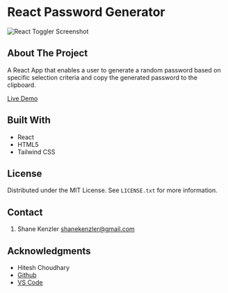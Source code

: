 # React Password Generator

![React Toggler Screenshot](https://github.com/SKenzler/react-theme-toggle/blob/main/src/assets/password-generator-screenshot.jpg)

## About The Project

A React App that enables a user to generate a random password based on specific selection criteria and copy the generated password to the clipboard.

[Live Demo](https://skenzler.github.io/react-password-generator/)

## Built With

- React
- HTML5
- Tailwind CSS

## License

Distributed under the MIT License. See `LICENSE.txt` for more information.

## Contact

1. Shane Kenzler <shanekenzler@gmail.com>

## Acknowledgments

- Hitesh Choudhary
- [Github](https://github.com)
- [VS Code](https://code.visualstudio.com)
